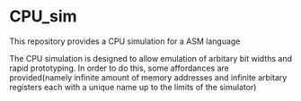 # CPU_sim
This repository provides a CPU simulation for a ASM language

The CPU simulation is designed to allow emulation of arbitary bit widths and rapid prototyping. In order to do this, some affordances are provided(namely infinite amount of memory addresses and infinite arbitary registers each with a unique name up to the limits of the simulator)

